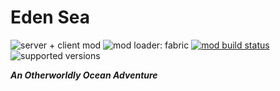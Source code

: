 # Eden Sea

![server + client mod](https://img.shields.io/badge/Server\/Client-both-purple)
![mod loader: fabric](https://img.shields.io/badge/Mod_Loader-fabric-dbd0b4)
[![mod build status](https://github.com/OpenBagTwo/EdenSea/actions/workflows/build_mod.yml/badge.svg)](https://github.com/OpenBagTwo/FoxNap/actions/workflows/build_mod.yml)
![supported versions](https://img.shields.io/badge/Supported_Versions-1.19.3-blue)

_**An Otherworldly Ocean Adventure**_
